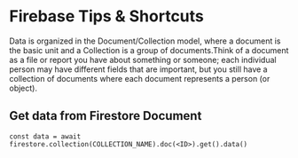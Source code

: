 # Firebase Tips & Shortcuts

Data is organized in the Document/Collection model, where a document is the basic unit and a Collection is a group of documents.Think of a document as a file or report you have about something or someone; each individual person may have different fields that are important, but you still have a collection of documents where each document represents a person (or object).

## Get data from Firestore Document
`const data = await firestore.collection(COLLECTION_NAME).doc(<ID>).get().data()`

